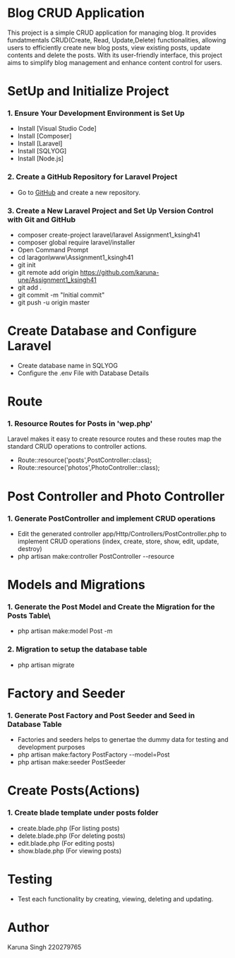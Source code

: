# Blog CRUD Application
This project is a simple CRUD application for managing blog. It provides fundatmentals CRUD(Create, Read, Update,Delete) functionalities, allowing users to efficiently create new blog posts, view existing posts, update contents and delete the posts. With its user-friendly interface, this project aims to simplify blog management and enhance content control for users.

# SetUp and Initialize Project

### 1. Ensure Your Development Environment is Set Up
- Install [Visual Studio Code]
- Install [Composer]
- Install [Laravel]
- Install [SQLYOG]
- Install [Node.js]

### 2. Create a GitHub Repository for Laravel Project
- Go to [GitHub](https://github.com) and create a new repository.

### 3. Create a New Laravel Project and Set Up Version Control with Git and GitHub

- composer create-project laravel/laravel Assignment1_ksingh41
- composer global require laravel/installer
- Open Command Prompt
- cd laragon\www\Assignment1_ksingh41
- git init
- git remote add origin https://github.com/karuna-une/Assignment1_ksingh41
- git add .
- git commit -m "Initial commit"
- git push -u origin master

# Create Database and Configure Laravel
- Create database name in SQLYOG 
- Configure the .env File with Database Details


# Route
### 1. Resource Routes for Posts in 'wep.php'
Laravel makes it easy to create resource routes and these routes map the standard CRUD operations to controller actions.
- Route::resource('posts',PostController::class);
- Route::resource('photos',PhotoController::class);

# Post Controller and Photo Controller
### 1. Generate PostController and implement CRUD operations
- Edit the generated controller app/Http/Controllers/PostController.php to implement CRUD operations (index, create, store, show, edit, update, destroy)
- php artisan make:controller PostController --resource

# Models and Migrations
### 1. Generate the Post Model and Create the Migration for the Posts Table\
- php artisan make:model Post -m

### 2. Migration to setup the database table
- php artisan migrate

# Factory and Seeder
### 1. Generate Post Factory and Post Seeder and Seed in Database Table
- Factories and seeders helps to genertae the dummy data for testing and development purposes
- php artisan make:factory PostFactory --model=Post
- php artisan make:seeder PostSeeder

# Create Posts(Actions)
### 1. Create blade template under posts folder 
- create.blade.php (For listing posts)
- delete.blade.php (For deleting posts)
- edit.blade.php (For editing posts)
- show.blade.php (For viewing posts)

# Testing
- Test each functionality by creating, viewing, deleting and updating.

# Author
Karuna Singh
220279765




